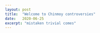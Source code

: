 ```yaml
---
layout: post
title:  "Welcome to Chinmoy controversies"
date:   2020-06-25
excerpt: "mistaken trivial comes"
---
```

